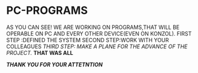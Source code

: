 # PC-PROGRAMS
AS YOU CAN SEE!
WE ARE WORKING ON PROGRAMS,THAT WILL BE OPERABLE ON PC AND EVERY OTHER DEVICE(EVEN ON KONZOL).
FIRST STEP :DEFINED THE SYSTEM
SECOND STEP:WORK WITH YOUR COLLEAGUES
_THIRD STEP: MAKE A PLANE FOR THE ADVANCE OF THE PROJECT._
**THAT WAS ALL**


**_THANK YOU FOR YOUR ATTETNTION_**
